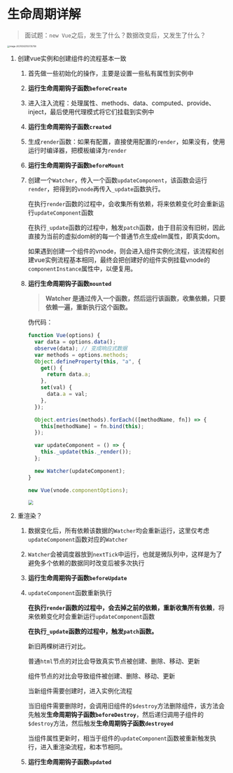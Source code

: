 # 生命周期详解

> 面试题：`new Vue`之后，发生了什么？数据改变后，又发生了什么？

<img src="http://mdrs.yuanjin.tech/img/20210302155735.png" alt="image-20210302155735758" style="zoom: 33%;" />

1. 创建vue实例和创建组件的流程基本一致

   1. 首先做一些初始化的操作，主要是设置一些私有属性到实例中

   2. **运行生命周期钩子函数`beforeCreate`**

   3. 进入注入流程：处理属性、methods、data、computed、provide、inject，最后使用代理模式将它们挂载到实例中

   4. **运行生命周期钩子函数`created`**

   5. 生成`render`函数：如果有配置，直接使用配置的`render`，如果没有，使用运行时编译器，把模板编译为`render`

   6. **运行生命周期钩子函数`beforeMount`**

   7. 创建一个`Watcher`，传入一个函数`updateComponent`，该函数会运行`render`，把得到的`vnode`再传入`_update`函数执行。

      在执行`render`函数的过程中，会收集所有依赖，将来依赖变化时会重新运行`updateComponent`函数

      在执行`_update`函数的过程中，触发`patch`函数，由于目前没有旧树，因此直接为当前的虚拟dom树的每一个普通节点生成elm属性，即真实dom。

      如果遇到创建一个组件的vnode，则会进入组件实例化流程，该流程和创建vue实例流程基本相同，最终会把创建好的组件实例挂载vnode的`componentInstance`属性中，以便复用。
   
   8. **运行生命周期钩子函数`mounted`**
   
      >  **Watcher 是通过传入一个函数，然后运行该函数，收集依赖，只要依赖一遍，重新执行这个函数。**
   
      伪代码：
   
      ```js
      function Vue(options) {
        var data = options.data();
        observe(data); // 变成响应式数据
        var methods = options.methods;
        Object.defineProperty(this, "a", {
          get() {
            return data.a;
          },
          set(val) {
            data.a = val;
          },
        });
      
        Object.entries(methods).forEach(([methodName, fn]) => {
          this[methodName] = fn.bind(this);
        });
      
        var updateComponent = () => {
          this._update(this._render());
        };
      
        new Watcher(updateComponent);
      }
      
      new Vue(vnode.componentOptions);
      ```
   
      
   
      <img  src="https://qwq9527.gitee.io/resource/imgs/Snipaste_2023-09-10_14-37-13.jpg" style="zoom:70%"/>
   
2. 重渲染？

   1. 数据变化后，所有依赖该数据的`Watcher`均会重新运行，这里仅考虑`updateComponent`函数对应的`Watcher`

   2. `Watcher`会被调度器放到`nextTick`中运行，也就是微队列中，这样是为了避免多个依赖的数据同时改变后被多次执行

   3. **运行生命周期钩子函数`beforeUpdate`**

   4. `updateComponent`函数重新执行

      **在执行`render`函数的过程中，会去掉之前的依赖，重新收集所有依赖**，将来依赖变化时会重新运行`updateComponent`函数

      **在执行`_update`函数的过程中，触发`patch`函数。**

      新旧两棵树进行对比。

      普通`html`节点的对比会导致真实节点被创建、删除、移动、更新

      组件节点的对比会导致组件被创建、删除、移动、更新

      当新组件需要创建时，进入实例化流程

      当旧组件需要删除时，会调用旧组件的`$destroy`方法删除组件，该方法会先触发**生命周期钩子函数`beforeDestroy`**，然后递归调用子组件的`$destroy`方法，然后触发**生命周期钩子函数`destroyed`**

      当组件属性更新时，相当于组件的`updateComponent`函数被重新触发执行，进入重渲染流程，和本节相同。
      
   5. **运行生命周期钩子函数`updated`**

​      


​      